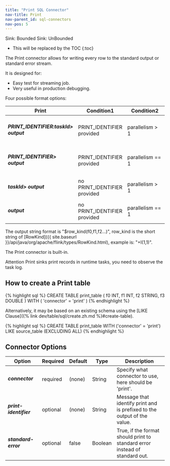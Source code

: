 ```yaml
---
title: "Print SQL Connector"
nav-title: Print
nav-parent_id: sql-connectors
nav-pos: 5
---
```

<!--
Licensed to the Apache Software Foundation (ASF) under one
or more contributor license agreements.  See the NOTICE file
distributed with this work for additional information
regarding copyright ownership.  The ASF licenses this file
to you under the Apache License, Version 2.0 (the
"License"); you may not use this file except in compliance
with the License.  You may obtain a copy of the License at

  http://www.apache.org/licenses/LICENSE-2.0

Unless required by applicable law or agreed to in writing,
software distributed under the License is distributed on an
"AS IS" BASIS, WITHOUT WARRANTIES OR CONDITIONS OF ANY
KIND, either express or implied.  See the License for the
specific language governing permissions and limitations
under the License.
-->

<span class="label label-primary">Sink: Bounded</span>
<span class="label label-primary">Sink: UnBounded</span>

* This will be replaced by the TOC
{:toc}

The Print connector allows for writing every row to the standard output or standard error stream.

It is designed for:

- Easy test for streaming job.
- Very useful in production debugging.

Four possible format options:

<table class="table table-bordered">
    <thead>
      <tr>
        <th class="text-left" style="width: 40%">Print</th>
        <th class="text-center" style="width: 30%">Condition1</th>
        <th class="text-center" style="width: 30%">Condition2</th>
      </tr>
    </thead>
    <tbody>
    <tr>
      <td><h5>PRINT_IDENTIFIER:taskId> output</h5></td>
      <td>PRINT_IDENTIFIER provided</td>
      <td>parallelism > 1</td>
    </tr>
    <tr>
      <td><h5>PRINT_IDENTIFIER> output</h5></td>
      <td>PRINT_IDENTIFIER provided</td>
      <td>parallelism == 1</td>
    </tr>
    <tr>
      <td><h5>taskId> output</h5></td>
      <td>no PRINT_IDENTIFIER provided</td>
      <td>parallelism > 1</td>
    </tr>
    <tr>
      <td><h5>output</h5></td>
      <td>no PRINT_IDENTIFIER provided</td>
      <td>parallelism == 1</td>
    </tr>
    </tbody>
</table>

The output string format is "$row_kind(f0,f1,f2...)", row_kind is the short string of [RowKind]({{ site.baseurl }}/api/java/org/apache/flink/types/RowKind.html), example is: "+I(1,1)".

The Print connector is built-in.

<span class="label label-danger">Attention</span> Print sinks print records in runtime tasks, you need to observe the task log.

How to create a Print table
----------------

<div class="codetabs" markdown="1">
<div data-lang="SQL" markdown="1">
{% highlight sql %}
CREATE TABLE print_table (
 f0 INT,
 f1 INT,
 f2 STRING,
 f3 DOUBLE
) WITH (
 'connector' = 'print'
)
{% endhighlight %}
</div>
</div>

Alternatively, it may be based on  an existing schema using the [LIKE Clause]({% link dev/table/sql/create.zh.md %}#create-table).

<div class="codetabs" markdown="1">
<div data-lang="SQL" markdown="1">
{% highlight sql %}
CREATE TABLE print_table WITH ('connector' = 'print')
LIKE source_table (EXCLUDING ALL)
{% endhighlight %}
</div>
</div>

Connector Options
----------------

<table class="table table-bordered">
    <thead>
      <tr>
        <th class="text-left" style="width: 25%">Option</th>
        <th class="text-center" style="width: 8%">Required</th>
        <th class="text-center" style="width: 7%">Default</th>
        <th class="text-center" style="width: 10%">Type</th>
        <th class="text-center" style="width: 50%">Description</th>
      </tr>
    </thead>
    <tbody>
    <tr>
      <td><h5>connector</h5></td>
      <td>required</td>
      <td style="word-wrap: break-word;">(none)</td>
      <td>String</td>
      <td>Specify what connector to use, here should be 'print'.</td>
    </tr>
    <tr>
      <td><h5>print-identifier</h5></td>
      <td>optional</td>
      <td style="word-wrap: break-word;">(none)</td>
      <td>String</td>
      <td>Message that identify print and is prefixed to the output of the value.</td>
    </tr>
    <tr>
      <td><h5>standard-error</h5></td>
      <td>optional</td>
      <td style="word-wrap: break-word;">false</td>
      <td>Boolean</td>
      <td>True, if the format should print to standard error instead of standard out.</td>
    </tr>
    </tbody>
</table>
